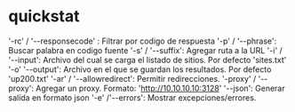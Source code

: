# quickstat

'-rc' / '--responsecode' : Filtrar por codigo de respuesta
'-p' / '--phrase': Buscar palabra en codigo fuente
'-s' / '--suffix': Agregar ruta a la URL
'-i' / '--input': Archivo del cual se carga el listado de sitios. Por defecto 'sites.txt'
'-o' '--output': Archivo en el que se guardan los resultados. Por defecto 'up200.txt'
'-ar' / '--allowredirect': Permitir redirecciones.
'-proxy' / '--proxy': Agregar un proxy. Formato: 'http://10.10.10.10:3128'
'--json': Generar salida en formato json
'-e' /'--errors': Mostrar excepciones/errores.
